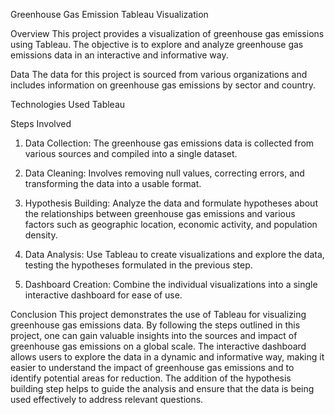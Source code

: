 Greenhouse Gas Emission Tableau Visualization

Overview
This project provides a visualization of greenhouse gas emissions using Tableau. The objective is to explore and analyze greenhouse gas emissions data in an interactive and informative way.

Data
The data for this project is sourced from various organizations and includes information on greenhouse gas emissions by sector and country.

Technologies Used
Tableau

Steps Involved
1. Data Collection:
The greenhouse gas emissions data is collected from various sources and compiled into a single dataset.

2. Data Cleaning:
Involves removing null values, correcting errors, and transforming the data into a usable format.

3. Hypothesis Building:
Analyze the data and formulate hypotheses about the relationships between greenhouse gas emissions and various factors such as geographic location, economic activity, and population density.

4. Data Analysis:
Use Tableau to create visualizations and explore the data, testing the hypotheses formulated in the previous step.

5. Dashboard Creation:
Combine the individual visualizations into a single interactive dashboard for ease of use.

Conclusion
This project demonstrates the use of Tableau for visualizing greenhouse gas emissions data. By following the steps outlined in this project, one can gain valuable insights into the sources and impact of greenhouse gas emissions on a global scale. The interactive dashboard allows users to explore the data in a dynamic and informative way, making it easier to understand the impact of greenhouse gas emissions and to identify potential areas for reduction. The addition of the hypothesis building step helps to guide the analysis and ensure that the data is being used effectively to address relevant questions.
